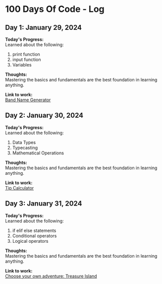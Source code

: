 # 100 Days Of Code - Log

## Day 1: January 29, 2024

**Today's Progress:**  
Learned about the following:
1. print function
2. input function
3. Variables
  
**Thoughts:**  
Mastering the basics and fundamentals are the best foundation in learning anything.

**Link to work:**  
[Band Name Generator](https://replit.com/@lanlearn/band-name-generator-start)  



## Day 2: January 30, 2024

**Today's Progress:**  
Learned about the following:
1. Data Types
2. Typecasting
3. Mathematical Operations
  
**Thoughts:**  
Mastering the basics and fundamentals are the best foundation in learning anything.

**Link to work:**  
[Tip Calculator](https://replit.com/@lanlearn/tip-calculator-start)  



## Day 3: January 31, 2024

**Today's Progress:**  
Learned about the following:
1. if elif else statements
2. Conditional operators
3. Logical operators
  
**Thoughts:**  
Mastering the basics and fundamentals are the best foundation in learning anything.

**Link to work:**  
[Choose your own adventure: Treasure Island](https://replit.com/@lanlearn/treasure-island-start)
